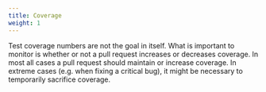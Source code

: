 ```yaml
---
title: Coverage
weight: 1
---
```

Test coverage numbers are not the goal in itself. What is important to monitor is whether or not a pull request increases or decreases coverage. In most all cases a pull request should maintain or increase coverage. In extreme cases (e.g. when fixing a critical bug), it might be necessary to temporarily sacrifice coverage. 
